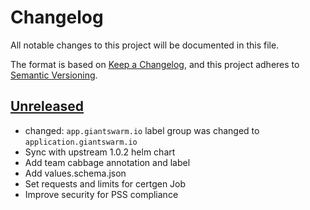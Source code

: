 # Changelog

All notable changes to this project will be documented in this file.

The format is based on [Keep a Changelog](https://keepachangelog.com/en/1.0.0/),
and this project adheres to [Semantic Versioning](https://semver.org/spec/v2.0.0.html).

## [Unreleased]

- changed: `app.giantswarm.io` label group was changed to `application.giantswarm.io`
- Sync with upstream 1.0.2 helm chart
- Add team cabbage annotation and label
- Add values.schema.json
- Set requests and limits for certgen Job
- Improve security for PSS compliance

[Unreleased]: https://github.com/giantswarm/envoy-gateway-app/tree/main
